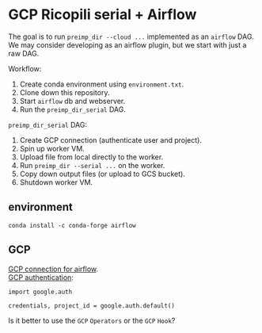 # GCP Ricopili serial + Airflow

The goal is to run `preimp_dir --cloud ...` implemented as an `airflow` DAG. We may consider developing as an airflow plugin, but we start with just a raw DAG.  

Workflow:  
  1. Create conda environment using `environment.txt`.  
  2. Clone down this repository.  
  3. Start `airflow` db and webserver.  
  4. Run the `preimp_dir_serial` DAG.  

`preimp_dir_serial` DAG:
  1. Create GCP connection (authenticate user and project).
  2. Spin up worker VM.
  3. Upload file from local directly to the worker.
  4. Run `preimp_dir --serial ...` on the worker.
  5. Copy down output files (or upload to GCS bucket).
  6. Shutdown worker VM.

## environment

`conda install -c conda-forge airflow` 

## GCP

[GCP connection for airflow](https://airflow.apache.org/howto/manage-connections.html#google-cloud-platform).  
[GCP authentication](https://google-auth.readthedocs.io/en/latest/reference/google.auth.html#google.auth.default):  

    import google.auth
    
    credentials, project_id = google.auth.default()


Is it better to use the `GCP` `Operators` or the `GCP` `Hook`?

